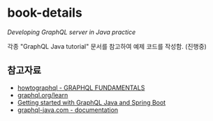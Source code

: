 # book-details
*Developing GraphQL server in Java practice*

각종 "GraphQL Java tutorial" 문서를 참고하여 예제 코드를 작성함. (진행중)

## 참고자료
- [howtographql - GRAPHQL FUNDAMENTALS](https://www.howtographql.com/basics/0-introduction/)
- [graphql.org/learn](https://graphql.org/learn/)
- [Getting started with GraphQL Java and Spring Boot](https://www.graphql-java.com/tutorials/getting-started-with-spring-boot/)
- [graphql-java.com - documentation](https://www.graphql-java.com/documentation/master/)

